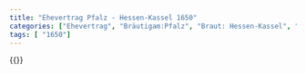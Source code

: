 ```yaml
---
title: "Ehevertrag Pfalz - Hessen-Kassel 1650"
categories: ["Ehevertrag", "Bräutigam:Pfalz", "Braut: Hessen-Kassel", "Eheschließung vollzogen?:Ja", "verschiedenkonfessionelle Ehe?:Nein", "Dynastie Bräutigam:Pfalz (Simmern)", "Akteur Bräutigam:Pfalz (Simmern)", "Akteur Braut:Hanau (Münzenberg)", "Textbezug?:nein", "Ständisch?:nein", "Ratifikation?:ja", "Sonstiges?:nein", "Bräutigam:Pfalz", "Braut: Hessen-Kassel"]
tags: [ "1650"]
---
```

<!--more-->
{{<v145>}}